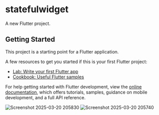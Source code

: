 # statefulwidget

A new Flutter project.

## Getting Started

This project is a starting point for a Flutter application.

A few resources to get you started if this is your first Flutter project:

- [Lab: Write your first Flutter app](https://docs.flutter.dev/get-started/codelab)
- [Cookbook: Useful Flutter samples](https://docs.flutter.dev/cookbook)

For help getting started with Flutter development, view the
[online documentation](https://docs.flutter.dev/), which offers tutorials,
samples, guidance on mobile development, and a full API reference.


![Screenshot 2025-03-20 205830](https://github.com/user-attachments/assets/f9163238-b90b-42b1-b858-1d1796ef7033)
![Screenshot 2025-03-20 205740](https://github.com/user-attachments/assets/58152a9a-b18f-432b-aef8-db7bb7441f07)
